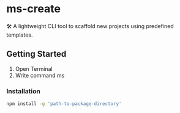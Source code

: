 # ms-create

🛠 A lightweight CLI tool to scaffold new projects using predefined templates.

## Getting Started

1. Open Terminal
2. Write command ms

### Installation

```bash
npm install -g 'path-to-package-directory'